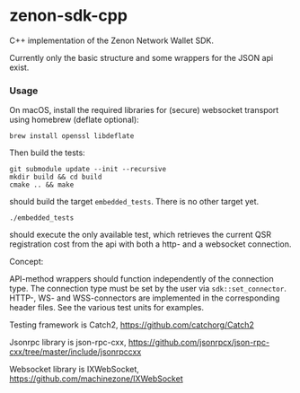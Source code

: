 # zenon-sdk-cpp
C++ implementation of the Zenon Network Wallet SDK.

Currently only the basic structure and some wrappers for the JSON api exist.

### Usage
On macOS, install the required libraries for (secure) websocket transport using homebrew (deflate optional):
```
brew install openssl libdeflate
```
Then build the tests:
```
git submodule update --init --recursive
mkdir build && cd build
cmake .. && make
```
should build the target `embedded_tests`.
There is no other target yet.

```
./embedded_tests
```
should execute the only available test, which retrieves the current QSR registration cost from the api
with both a http- and a websocket connection.

Concept:

API-method wrappers should function independently of the connection type. The connection type must be set
by the user via `sdk::set_connector`. HTTP-, WS- and WSS-connectors are implemented in the corresponding header files.
See the various test units for examples.

Testing framework is Catch2, https://github.com/catchorg/Catch2

Jsonrpc library is json-rpc-cxx, https://github.com/jsonrpcx/json-rpc-cxx/tree/master/include/jsonrpccxx

Websocket library is IXWebSocket, https://github.com/machinezone/IXWebSocket
